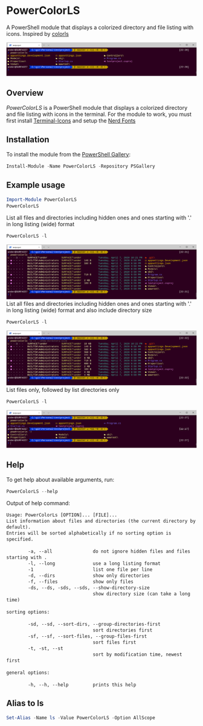 # PowerColorLS

A PowerShell module that displays a colorized directory and file listing with icons. Inspired by [colorls](https://github.com/athityakumar/colorls)

![Screenshot 1](./media/screens/powercolorls.png)

## Overview

*PowerColorLS* is a PowerShell module that displays a colorized directory and file listing with icons in the terminal.
For the module to work, you must first install [Terminal-Icons](https://github.com/devblackops/Terminal-Icons/) and setup the [Nerd Fonts](https://github.com/ryanoasis/nerd-fonts/)

## Installation
To install the module from the [PowerShell Gallery](https://www.powershellgallery.com/):
```powershell
Install-Module -Name PowerColorLS -Repository PSGallery
```

## Example usage
```powershell
Import-Module PowerColorLS
PowerColorLS
```

List all files and directories including hidden ones and ones starting with '.' in long listing (wide) format
```powershell
PowerColorLS -l
```
![Screenshot 2](./media/screens/powercolorls_a_l.png)
List all files and directories including hidden ones and ones starting with '.' in long listing (wide) format and also include directory size
```powershell
PowerColorLS -l
```
![Screenshot 3](./media/screens/powercolorls_a_l_show_directory_size.png)
List files only, followed by list directories only
```powershell
PowerColorLS -l
```
![Screenshot 4](./media/screens/powercolorls_f_d.png)

## Help
To get help about available arguments, run:
```powershell
PowerColorLS --help
```

Output of help command:
```
Usage: PowerColorLs [OPTION]... [FILE]...
List information about files and directories (the current directory by default).
Entries will be sorted alphabetically if no sorting option is specified.

        -a, --all               do not ignore hidden files and files starting with .
        -l, --long              use a long listing format
        -1                      list one file per line
        -d, --dirs              show only directories
        -f, --files             show only files
        -ds, --ds, -sds, --sds, --show-directory-size
                                show directory size (can take a long time)

sorting options:

        -sd, --sd, --sort-dirs, --group-directories-first
                                sort directories first
        -sf, --sf, --sort-files, --group-files-first
                                sort files first
        -t, -st, --st
                                sort by modification time, newest first

general options:

        -h, --h, --help         prints this help
```

## Alias to ls
```powershell
Set-Alias -Name ls -Value PowerColorLS -Option AllScope
```